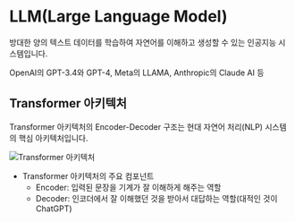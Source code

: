 # LLM(Large Language Model)

방대한 양의 텍스트 데이터를 학습하여 자연어를 이해하고 생성할 수 있는 인공지능 시스템입니다.

OpenAI의 GPT-3.4와 GPT-4, Meta의 LLAMA, Anthropic의 Claude AI 등

## Transformer 아키텍처

Transformer 아키텍처의 Encoder-Decoder 구조는 현대 자연어 처리(NLP) 시스템의 핵심 아키텍처입니다.

![Transformer 아키텍처](https://machinelearningmastery.com/wp-content/uploads/2021/08/attention_research_1-727x1024.png)


- Transformer 아키텍처의 주요 컴포넌트
  - Encoder: 입력된 문장을 기계가 잘 이해하게 해주는 역할
  - Decoder: 인코더에서 잘 이해했던 것을 받아서 대답하는 역할(대적인 것이 ChatGPT)

